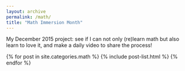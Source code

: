 ```yaml
---
layout: archive
permalink: /math/
title: "Math Immersion Month"
---
```


My December 2015 project: see if I can not only (re)learn math but also learn to love it, and make a daily video to share the process!

<div class="tiles">
{% for post in site.categories.math %}
	{% include post-list.html %}
{% endfor %}
</div><!-- /.tiles -->